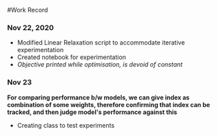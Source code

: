 #Work Record

### Nov 22, 2020
* Modified Linear Relaxation script to accommodate iterative experimentation
* Created notebook for experimentation 
* _Objective printed while optimisation, is devoid of constant_


### Nov 23
**For comparing performance b/w models, we can give index as combination of some weights, therefore confirming that index can be tracked, and then judge model's performance against this**
* Creating class to test experiments